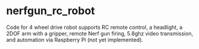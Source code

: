 # nerfgun_rc_robot
Code for 4 wheel drive robot supports RC remote control, a headlight, a 2DOF arm with a gripper, remote Nerf gun firing, 5.8ghz video transmission, and automation via Raspberry Pi (not yet implemented).
